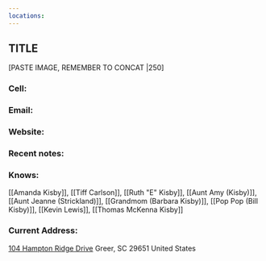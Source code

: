 ```yaml
---
locations: 
---
```


## TITLE

[PASTE IMAGE, REMEMBER TO CONCAT |250]

### Cell: 
### Email: 
### Website: 

### Recent notes:

### Knows:
[[Amanda Kisby]], [[Tiff Carlson]], [[Ruth "E" Kisby]], [[Aunt Amy (Kisby)]], [[Aunt Jeanne (Strickland)]], [[Grandmom (Barbara Kisby)]], [[Pop Pop (Bill Kisby)]], [[Kevin Lewis]], [[Thomas McKenna Kisby]]

### Current Address:
[104 Hampton Ridge Drive](geo:34.967861528365326,-82.2248836989913)
Greer, SC 29651
United States
